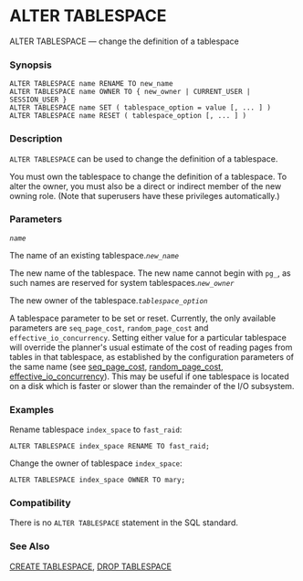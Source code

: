 # ALTER TABLESPACE

ALTER TABLESPACE — change the definition of a tablespace

### Synopsis

```text
ALTER TABLESPACE name RENAME TO new_name
ALTER TABLESPACE name OWNER TO { new_owner | CURRENT_USER | SESSION_USER }
ALTER TABLESPACE name SET ( tablespace_option = value [, ... ] )
ALTER TABLESPACE name RESET ( tablespace_option [, ... ] )
```

### Description

`ALTER TABLESPACE` can be used to change the definition of a tablespace.

You must own the tablespace to change the definition of a tablespace. To alter the owner, you must also be a direct or indirect member of the new owning role. \(Note that superusers have these privileges automatically.\)

### Parameters

_`name`_

The name of an existing tablespace._`new_name`_

The new name of the tablespace. The new name cannot begin with `pg_`, as such names are reserved for system tablespaces._`new_owner`_

The new owner of the tablespace._`tablespace_option`_

A tablespace parameter to be set or reset. Currently, the only available parameters are `seq_page_cost`, `random_page_cost` and `effective_io_concurrency`. Setting either value for a particular tablespace will override the planner's usual estimate of the cost of reading pages from tables in that tablespace, as established by the configuration parameters of the same name \(see [seq\_page\_cost](https://www.postgresql.org/docs/10/static/runtime-config-query.html#GUC-SEQ-PAGE-COST), [random\_page\_cost](https://www.postgresql.org/docs/10/static/runtime-config-query.html#GUC-RANDOM-PAGE-COST), [effective\_io\_concurrency](https://www.postgresql.org/docs/10/static/runtime-config-resource.html#GUC-EFFECTIVE-IO-CONCURRENCY)\). This may be useful if one tablespace is located on a disk which is faster or slower than the remainder of the I/O subsystem.

### Examples

Rename tablespace `index_space` to `fast_raid`:

```text
ALTER TABLESPACE index_space RENAME TO fast_raid;
```

Change the owner of tablespace `index_space`:

```text
ALTER TABLESPACE index_space OWNER TO mary;
```

### Compatibility

There is no `ALTER TABLESPACE` statement in the SQL standard.

### See Also

[CREATE TABLESPACE](create-tablespace.md), [DROP TABLESPACE](drop-tablespace.md)

